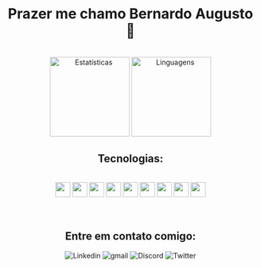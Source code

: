 <div align="center">
 
<h1>Prazer me chamo Bernardo Augusto 👋</h1>
<br>
<img height="160em" alt="Estatísticas" src="https://github-readme-stats.vercel.app/api?username=Bernardo-Mattos&theme=dark&show_icons=true&count_private=true&include_all_commits&hide_border=true&border_radius=10%&locale=pt-br&exclude_repo=Portfolio-SENAI"/>
  
<img height="160em" alt="Linguagens" src="https://github-readme-stats.vercel.app/api/top-langs/?username=Bernardo-Mattos&theme=dark&custom_title=%9lLinguagens!&hide_border=true&border_radius=10%&locale=pt-br&layout=compact&langs_count=8&hide=jupyter%20notebook&exclude_repo=Portfolio-SENAI"/>
</div>



<div align="center">
 <h2>Tecnologias:</h2>
</div>
<br>
<div align="center">
 <img height="30" src="https://cdn.jsdelivr.net/gh/devicons/devicon/icons/html5/html5-original.svg"/>
 <img height="30" src="https://cdn.jsdelivr.net/gh/devicons/devicon/icons/css3/css3-plain.svg" />     
 <img height="30" src="https://cdn.jsdelivr.net/gh/devicons/devicon/icons/javascript/javascript-original.svg" />
 <img height="30" src="https://cdn.jsdelivr.net/gh/devicons/devicon/icons/nodejs/nodejs-original-wordmark.svg" />
 <img height="30" src="https://cdn.jsdelivr.net/gh/devicons/devicon/icons/java/java-original.svg" />
 <img height="30" src="https://cdn.jsdelivr.net/gh/devicons/devicon/icons/git/git-plain.svg" />
 <img height="30" src="https://cdn.jsdelivr.net/gh/devicons/devicon/icons/postgresql/postgresql-plain.svg" />
 <img height="30"  src="https://cdn.jsdelivr.net/gh/devicons/devicon/icons/arduino/arduino-original-wordmark.svg" />
 <img height="30" src="https://user-images.githubusercontent.com/113487013/196972237-a090f497-8380-4e14-aa92-3694a0cd2c68.png" />
<br>
<br>
<br>

</div>

<div align="center">
 <h2>Entre em contato comigo:</h2>
 <a herf="https://www.linkedin.com/in/bernardo-augusto-08868220b/">
 <img alt="Linkedin" src="https://img.shields.io/badge/LinkedIn-0077B5?style=for-the-badge&logo=linkedin&logoColor=white">
 </a>
 <a herf="https://mail.google.com/mail/u/0/#inbox">
 <img alt="gmail" src="https://img.shields.io/badge/Gmail-D14836?style=for-the-badge&logo=gmail&logoColor=white">
 </a>
 <a herf="https://discord.com/channels/@me">
 <img alt="Discord" src="https://img.shields.io/badge/Discord-7289DA?style=for-the-badge&logo=discord&logoColor=white">
 </a>
 <a herf="https://twitter.com/be_kkj">
 <img alt="Twitter" src="https://img.shields.io/badge/Twitter-1DA1F2?style=for-the-badge&logo=twitter&logoColor=white">
 </a>
</div>



